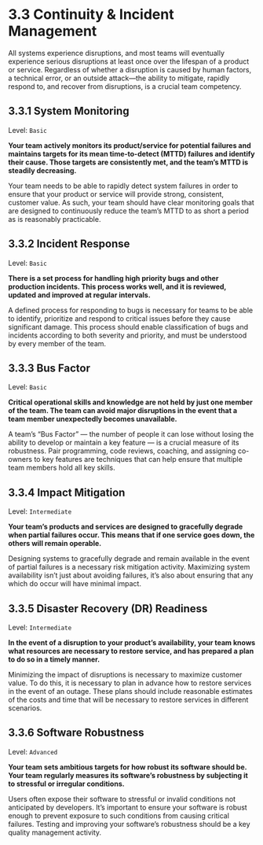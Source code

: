 # 3.3 Continuity & Incident Management
All systems experience disruptions, and most teams will eventually experience serious disruptions at least once over the lifespan of a product or service. Regardless of whether a disruption is caused by human factors, a technical error, or an outside attack—the ability to mitigate, rapidly respond to, and recover from disruptions, is a crucial team competency. 

## 3.3.1 System Monitoring
Level: `Basic`

**Your team actively monitors its product/service for potential failures and maintains targets for its mean time-to-detect (MTTD) failures and identify their cause. Those targets are consistently met, and the team’s MTTD is steadily decreasing.**

Your team needs to be able to rapidly detect system failures in order to ensure that your product or service will provide strong, consistent, customer value. As such, your team should have clear monitoring goals that are designed to continuously reduce the team’s MTTD to as short a period as is reasonably practicable.

## 3.3.2 Incident Response
Level: `Basic`

**There is a set process for handling high priority bugs and other production incidents. This process works well, and it is reviewed, updated and improved at regular intervals.**

A defined process for responding to bugs is necessary for teams to be able to identify, prioritize and respond to critical issues before they cause significant damage. This process should enable classification of bugs and incidents according to both severity and priority, and must be understood by every member of the team.

## 3.3.3 Bus Factor
Level: `Basic`

**Critical operational skills and knowledge are not held by just one member of the team. The team can avoid major disruptions in the event that a team member unexpectedly becomes unavailable.**

A team’s “Bus Factor” — the number of people it can lose without losing the ability to develop or maintain a key feature — is a crucial measure of its robustness. Pair programming, code reviews, coaching, and assigning co-owners to key features are techniques that can help ensure that multiple team members hold all key skills.

## 3.3.4 Impact Mitigation
Level: `Intermediate`

**Your team’s products and services are designed to gracefully degrade when partial failures occur. This means that if one service goes down, the others will remain operable.**

Designing systems to gracefully degrade and remain available in the event of partial failures is a necessary risk mitigation activity. Maximizing system availability isn’t just about avoiding failures, it’s also about ensuring that any which do occur will have minimal impact.

## 3.3.5 Disaster Recovery (DR) Readiness
Level: `Intermediate`

**In the event of a disruption to your product’s availability, your team knows what resources are necessary to restore service, and has prepared a plan to do so in a timely manner.**

Minimizing the impact of disruptions is necessary to maximize customer value. To do this, it is necessary to plan in advance how to restore services in the event of an outage. These plans should include reasonable estimates of the costs and time that will be necessary to restore services in different scenarios.

## 3.3.6 Software Robustness
Level: `Advanced`

**Your team sets ambitious targets for how robust its software should be. Your team regularly measures its software’s robustness by subjecting it to stressful or irregular conditions.**

Users often expose their software to stressful or invalid conditions not anticipated by developers. It’s important to ensure your software is robust enough to prevent exposure to such conditions from causing critical failures. Testing and improving your software’s robustness should be a key quality management activity.
